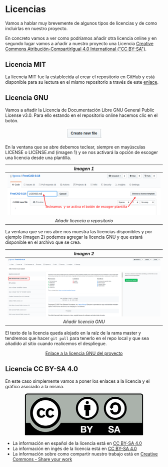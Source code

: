 # Licencias

Vamos a hablar muy brevemente de algunos tipos de licencias y de como incluirlas en nuestro proyecto.

En concreto vamos a ver como podríamos añadir otra licencia online y en segundo lugar vamos a añadir a nuestro proyecto una Licencia [Creative Commons Atribución-CompartirIgual 4.0 International ("CC BY-SA")](https://creativecommons.org/licenses/by-sa/4.0/deed.es).

## Licencia MIT

La licencia MIT fue la establecida al crear el repositorio en GitHub y está disponible para su lectura en el mismo repositorio a través de este [enlace](https://github.com/fgcoca/Como-documento/blob/master/LICENSE.md).

## Licencia GNU

Vamos a añadir la Licencia de Documentación Libre GNU General Public License v3.0. Para ello estando en el repositorio online hacemos clic en el botón.

<center>

![boton](../img/licencias/boton.png)

</center>

En la ventana que se abre debemos teclear, siempre en mayúsculas LICENSE o LICENSE.md (imagen 1) y se nos activará la opción de escoger una licencia desde una plantilla.

<center>

| _Imagen 1_ |
|:-:|
| ![Añadir licencia a repositorio](../img/licencias/i1.png) |
| _Añadir licencia a repositorio_ |

</center>

La ventana que se nos abre nos muestra las licencias disponibles y por ejemplo (imagen 2) podemos agregar la licencia GNU y que estará disponible en el archivo que se crea.

<center>

| _Imagen 2_ |
|:-:|
| ![Añadir licencia GNU](../img/licencias/i2.png) |
| _Añadir licencia GNU_ |

</center>

El texto de la licencia queda alojado en la raíz de la rama master y tendremos que hacer `git pull` para tenerlo en el repo local y que sea añadido al sitio cuando realicemos el despliegue.

<center>

[Enlace a la licencia GNU del proyecto](https://github.com/fgcoca/Como-documento/blob/master/LICENSE-GNU.md)

</center>

## Licencia CC BY-SA 4.0

En este caso simplemente vamos a poner los enlaces a la licencia y el gráfico asociado a la misma.

<center>

![CC BY-SA 4.0](../img/licencia.png)

</center>

* La información en español de la licencia está en [CC BY-SA 4.0](https://creativecommons.org/licenses/by-sa/4.0/deed.es)
* La información en ingés de la licencia está en [CC BY-SA 4.0](https://creativecommons.org/licenses/by-sa/4.0/deed.en)
* La información sobre como compartir nuestro trabajo está en [Creative Commons - Share your work](https://creativecommons.org/share-your-work/)
